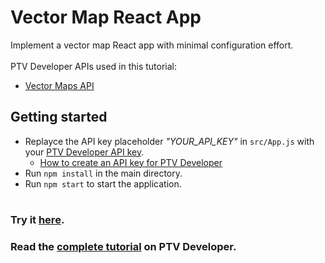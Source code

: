 # Vector Map React App
Implement a vector map React app with minimal configuration effort.</br>
</br>
PTV Developer APIs used in this tutorial:
- <a href="https://developer.myptv.com/Documentation/Vector%20Maps%20API/QuickStart.htm" target="_blank">Vector Maps API</a>

## Getting started
- Replayce the API key placeholder *"YOUR_API_KEY"* in `src/App.js` with your <a href="https://myptv.com/developer" target="_blank">PTV Developer API key</a>.
  - <a href="https://developer.myptv.com/Tutorials.htm" target="_blank">How to create an API key for PTV Developer</a>
- Run `npm install` in the main directory.
- Run `npm start` to start the application.
#
### Try it <a href="https://developer-applications.myptv.com/Tutorials/MapRendering/ptv-vectormap-react-app/index.html" target="_blank">here</a>.
### Read the <a href="https://developer.myptv.com/Tutorials/Map%20Rendering/Vector%20Map%20React%20App/Vector%20Map%20React%20App.htm" target="_blank">complete tutorial</a> on PTV Developer.
